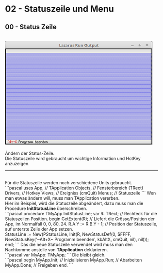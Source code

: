 # 02 - Statuszeile und Menu
## 00 - Status Zeile
<br>
<img src="image.png" alt="Selfhtml"><br><br>
Ändern der Status-Zeile.<br>
Die Statuszeile wird gebraucht um wichtige Information und HotKey anzuzeigen.<br>
<hr><br>
Für die Statuszeile werden noch verschiedene Units gebraucht.<br>
```pascal
uses
  App,      // TApplication
  Objects,  // Fensterbereich (TRect)
  Drivers,  // Hotkey
  Views,    // Ereigniss (cmQuit)
  Menus;    // Statuszeile
```
Wen man etwas ändern will, muss man TApplication vererben.<br>
Hier im Beispiel, wird die Statuszeile abgeändert, dazu muss man die Procedure <b>InitStatusLine</b> überschreiben.<br>
```pascal
  procedure TMyApp.InitStatusLine;
  var
    R: TRect;           // Rechteck für die Statuszeilen Position.
  begin
    GetExtent(R);       // Liefert die Grösse/Position der App, im Normalfall 0, 0, 80, 24.
    R.A.Y := R.B.Y - 1; // Position der Statuszeile, auf unterste Zeile der App setzen.
<br>
    StatusLine := New(PStatusLine, Init(R, NewStatusDef(0, $FFFF, NewStatusKey('~Alt+X~ Programm beenden', kbAltX, cmQuit, nil), nil)));
  end;
```
Das die neue Statuszeile verwendet wird muss man den Nachkomme anstelle von <b>TApplication</b> deklarieren.<br>
```pascal
var
  MyApp: TMyApp;
```
Die  bleibt gleich.<br>
```pascal
begin
  MyApp.Init;   // Inizialisieren
  MyApp.Run;    // Abarbeiten
  MyApp.Done;   // Freigeben
end.
```
<br>
